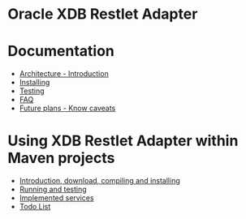 Oracle XDB Restlet Adapter
==========================

Documentation
=============

-   [Architecture -
    Introduction](/learn/guide/1.1#/13-restlet/28-restlet/84-restlet/131-restlet.html "Oracle XDB Restlet Adapter - Architecture - Introduction")
-   [Installing](/learn/guide/1.1#/13-restlet/28-restlet/84-restlet/132-restlet.html "Oracle XDB Restlet Adapter - Installing")
-   [Testing](/learn/guide/1.1#/13-restlet/28-restlet/84-restlet/133-restlet.html "Oracle XDB Restlet Adapter - Testing")
-   [FAQ](/learn/guide/1.1#/13-restlet/28-restlet/84-restlet/134-restlet.html "Oracle XDB Restlet Adapter - FAQ")
-   [Future plans - Know
    caveats](/learn/guide/1.1#/13-restlet/28-restlet/84-restlet/135-restlet.html "Oracle XDB Restlet Adapter - Others")

Using XDB Restlet Adapter within Maven projects
===============================================

-   [Introduction, download, compiling and
    installing](/learn/guide/1.1#/13-restlet/28-restlet/84-restlet/138-restlet.html "XMLDB Restet Adapter/Lucene/Maven")
-   [Running and
    testing](/learn/guide/1.1#/13-restlet/28-restlet/84-restlet/140-restlet.html "XMLDB Restet Adapter/Lucene/Maven - Running/Testing")
-   [Implemented
    services](/learn/guide/1.1#/13-restlet/28-restlet/84-restlet/139-restlet.html "XMLDB Restet Adapter/Lucene/Maven - Services implemented")
-   [Todo
    List](/learn/guide/1.1#/13-restlet/28-restlet/84-restlet/141-restlet.html "XMLDB Restet Adapter/Lucene/Maven - Todo List")

